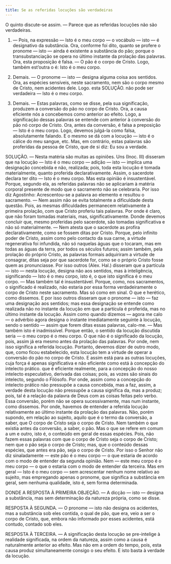 ```yaml
---
title: Se as referidas locuções são verdadeiras
---
```


O quinto discute-se assim. — Parece que as referidas locuções não são verdadeiras.  

1. — Pois, na expressão — Isto é o meu corpo — o vocábulo — isto — é designativo da substância. Ora, conforme foi dito, quanto se profere o pronome — isto — ainda é existente a substância do pão; porque o transubstanciação se opera no último instante da prolação das palavras. Ora, esta proposição é falsa. — O pão é o corpo de Cristo. Logo, também est’outra o é: Isto é o meu corpo.  

2. Demais. — O pronome — isto — designa alguma coisa aos sentidos. Ora, as espécies sensíveis, neste sacramento, nem são o corpo mesmo de Cristo, nem acidentes dele. Logo. esta SOLUÇÃO. não pode ser verdadeira — Isto é o meu corpo.  

3. Demais. — Estas palavras, como se disse, pela sua significação, produzem a conversão do pão no corpo de Cristo. Ora, a causa eficiente nós a concebemos como anterior ao efeito. Logo, a significação dessas palavras se entende com anterior à conversão do pão nó corpo de Cristo. Ora, antes da conversão, é falsa a preposição — Isto é o meu corpo. Logo, devemos julgá-la como falsa, absolutamente falando. E o mesmo se dá com a locução — isto é o cálice do meu sangue, etc.  Mas, em contrário, estas palavras são proferidas da pessoa de Cristo, que de si diz: Eu sou a verdade.  

SOLUÇÃO. — Nesta matéria são muitas as opiniões. Uns (Inoc. III) disseram que na locução — Isto é o meu corpo — adição — isto — implica uma designação concebida e não, realizada; pois, toda esta locução é tomada materialmente, quanto proferida declarativamente. Assim, o sacerdote declara ter dito — Isto é o meu corpo. Mas esta opinião é insustentável. Porque, segundo ela, as referidas palavras não se aplicariam à matéria corporal presente de modo que o sacramento não se celebraria. Por isso diz Agostinho: Acrescentou-se a palavra ao elemento e resultou o sacramento. — Nem assim não se evita totalmente a dificuldade desta questão. Pois, as mesmas dificuldades permanecem relativamente à primeira prolação, com que Cristo proferiu tais palavras. Por onde é claro, que não foram tomadas materiais, mas, significativamente. Donde devemos concluir que, mesmo proferidas pelo sacerdote, são tomadas significativa e não só materialmente. — Nem atesta que o sacerdote as profira declarativamente, como se fossem ditas por Cristo. Porque, pelo infinito poder de Cristo, assim como pelo contacto da sua carne, a virtude regenerativa foi infundida, não só naquelas águas que o tocaram, mas em todas as águas da terra, por todos os séculos futuros; assim também, pela prolação do próprio Cristo, as palavras formais adquiriram a virtude de consagrar, ditas seja por que sacerdote for, como se o próprio Cristo fosse quem as pronunciasse. Por isso outros (Alex. Hal.) disseram que a partícula — isto — nesta locução, designa não aos sentidos, mas à inteligência, significando — Isto é o meu corpo, isto é, o que isto significa é o meu corpo. — Mas também tal é insustentável. Porque, como, nos sacramentos, o significado é realizado, não estaria por essa forma verdadeiramente o corpo de Cristo neste sacramento. Mas só como em sinal. O que e herético, como dissemos. E por isso outros disseram que o pronome — isto — faz uma designação aos sentidos; mas essa designação se entende como realizada não no instante da locução em que a partícula é proferida, mas no último instante da locução. Assim como quando dizemos — agora me calo — o advérbio agora designa o instante imediatamente seguinte à locução, sendo o sentido — assim que forem ditas essas palavras, calo-me. — Mas também isto é inadmissível. Porque então, o sentido da locução discutida seria — o meu corpo é o meu corpo. O que não é o significado da locução, pois, assim já era mesmo antes da prolação das palavras. Por onde, nem isso significa a referida locução.  Portanto, devemos dizer de outro modo, que, como ficou estabelecido, esta locução tem a virtude de operar a conversão do pão no corpo de Cristo. E assim está para as outras locuções, cuja força é apenas significativa e não eficiente como está à concepção do intelecto prático. que é eficiente realmente, para a concepção do nosso intelecto especulativo, derivada das coisas; pois, as vozes são sinais do intelecto, segundo o Filósofo. Por onde, assim como a concepção do intelecto prático não pressupõe a causa concebida, mas a faz, assim, a verdade desta locução não pressupõe a causa significa da, mas a produz; pois, tal é a relação da palavra de Deus com as coisas feitas pelo verbo. Essa conversão, porém não se opera sucessivamente, mas num instante, como dissemos. Por onde, havemos de entender a referida locução relativamente ao último instante da prolação das palavras. Não, porém supondo, em relação ao sujeito, aquilo que é o termo da conversão, a saber, que O corpo de Cristo seja o corpo de Cristo. Nem também o que existia antes da conversão, a saber, o pão. Mas o que se refere em comum a um e outro, isto é, o conteúdo em geral de essas espécies. Pois, não fazem essas palavras com que o corpo de Cristo seja o corpo de Cristo; nem que o pão seja o corpo de Cristo; mas, que o conteúdo dessas espécies, que antes era pão, seja o corpo de Cristo. Por isso o Senhor não diz sinaladamente — este pão é o meu corpo — o que estaria de acordo com o modo de entender da segunda opinião. Nem — este meu corpo é o meu corpo — o que o estaria com o modo de entender da terceira. Mas em geral — Isto é o meu corpo — sem acrescentar nenhum nome relativo ao sujeito, mas empregando apenas o pronome, que significa a substância em geral, sem nenhuma qualidade, isto é, sem forma determinada.  

DONDE A RESPOSTA À PRIMEIRA OBJEÇÃO. — A dicção — isto — designa a substância, mas sem determinação da natureza própria, como se disse.  

RESPOSTA À SEGUNDA. — O pronome — isto não designa os acidentes, mas a substância sob eles contida, o qual de pão, que era, veio a ser o corpo de Cristo, que, embora não informado por esses acidentes, está contudo, contado sob eles.  

RESPOSTA À TERCEIRA. — A significação desta locução se pre-intelige à realidade significada, na ordem da natureza, assim como a causa é naturalmente anterior ao efeito. Mas não em a ordem do tempo, pois, esta causa produz simultaneamente consigo o seu efeito. E isto basta à verdade da locução.
